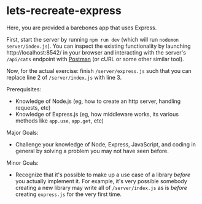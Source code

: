 # lets-recreate-express

Here, you are provided a barebones app that uses Express.

First, start the server by running `npm run dev` (which will run `nodemon server/index.js`). You can inspect the existing functionality by launching http://localhost:8542/ in your browser and interacting with the server's `/api/cats` endpoint with [Postman](https://www.getpostman.com/) (or cURL or some other similar tool).

Now, for the actual exercise: finish `/server/express.js` such that you can replace line 2 of `/server/index.js` with line 3.

Prerequisites:
* Knowledge of Node.js (eg, how to create an http server, handling requests, etc)
* Knowledge of Express.js (eg, how middleware works, its various methods like `app.use`, `app.get`, etc)

Major Goals:
* Challenge your knowledge of Node, Express, JavaScript, and coding in general by solving a problem you may not have seen before.

Minor Goals:
* Recognize that it's possible to make up a use case of a library _before_ you actually implement it. For example, it's very possible somebody creating a new library may write all of `/server/index.js` as is _before_ creating `express.js` for the very first time.
